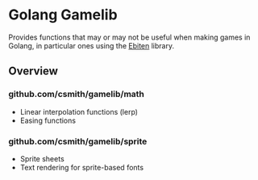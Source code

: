 # Golang Gamelib

Provides functions that may or may not be useful when making games in Golang,
in particular ones using the [Ebiten](https://ebiten.org/) library.

## Overview

### github.com/csmith/gamelib/math

* Linear interpolation functions (lerp)
* Easing functions

### github.com/csmith/gamelib/sprite

* Sprite sheets
* Text rendering for sprite-based fonts
